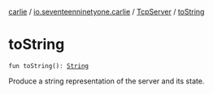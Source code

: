 [carlie](../../index.md) / [io.seventeenninetyone.carlie](../index.md) / [TcpServer](index.md) / [toString](./to-string.md)

# toString

`fun toString(): `[`String`](https://kotlinlang.org/api/latest/jvm/stdlib/kotlin/-string/index.html)

Produce a string representation of the server and its state.

